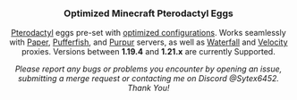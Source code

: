 <h3 align="center">Optimized Minecraft Pterodactyl Eggs</h3>

<p align="center"><a href="https://pterodactyl.io/">Pterodactyl<a> eggs pre-set with <a href="https://github.com/SytexMC/Minecraft-Server-Optimization/wiki">optimized configurations<a>. Works seamlessly with <a href="https://papermc.io/">Paper<a>, <a href="https://pufferfish.host/downloads">Pufferfish<a>, and <a href="https://purpurmc.org/">Purpur<a> servers, as well as <a href="https://papermc.io/downloads/waterfall">Waterfall<a> and <a href="https://papermc.io/downloads/velocity">Velocity<a> proxies. Versions between <strong>1.19.4</strong> and <strong>1.21.x</strong> are currently Supported.</p>

<p align="center"><i>Please report any bugs or problems you encounter by opening an issue, submitting a merge request or contacting me on Discord @Sytex6452. Thank You!</i></p>
